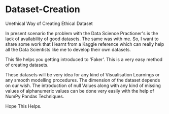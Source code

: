 # Dataset-Creation

Unethical Way of Creating Ethical Dataset

In present scenario the problem with the Data Science Practioner's is the lack of availability of good datasets. The same was with me. So, I want to share some work that I learnt from a Kaggle reference which can really help all the Data Scientists like me to develop their own datasets.

This file helps you getting introduced to 'Faker'. This is a very easy method of creating datasets.

These datasets will be very idea for any kind of Visualisation Learnings or any smooth modelling procedures. The dimension of the dataset depends on our wish. The introduction of null Values along with any kind of missing values of alphanumeric values can be done very easily with the help of NumPy Pandas Techniques.

Hope This Helps.

